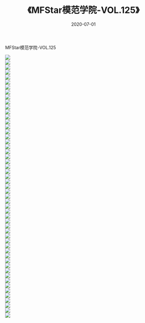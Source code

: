 ﻿---
layout: post
title:  《MFStar模范学院-VOL.125》
date:   2020-07-01
img: http://img.660000.xyz/Sharelink/网络美图/2020/MFStar模范学院-VOL.125/000.jpg
categories: [美女, 清纯, 唯美]
---

MFStar模范学院-VOL.125

  ![](http://img.660000.xyz/Sharelink/网络美图/2020/MFStar模范学院-VOL.125/001.jpg) <br> ![](http://img.660000.xyz/Sharelink/网络美图/2020/MFStar模范学院-VOL.125/002.jpg) <br> ![](http://img.660000.xyz/Sharelink/网络美图/2020/MFStar模范学院-VOL.125/003.jpg) <br> ![](http://img.660000.xyz/Sharelink/网络美图/2020/MFStar模范学院-VOL.125/004.jpg) <br> ![](http://img.660000.xyz/Sharelink/网络美图/2020/MFStar模范学院-VOL.125/005.jpg) <br> ![](http://img.660000.xyz/Sharelink/网络美图/2020/MFStar模范学院-VOL.125/006.jpg) <br> ![](http://img.660000.xyz/Sharelink/网络美图/2020/MFStar模范学院-VOL.125/007.jpg) <br> ![](http://img.660000.xyz/Sharelink/网络美图/2020/MFStar模范学院-VOL.125/008.jpg) <br> ![](http://img.660000.xyz/Sharelink/网络美图/2020/MFStar模范学院-VOL.125/009.jpg) <br> ![](http://img.660000.xyz/Sharelink/网络美图/2020/MFStar模范学院-VOL.125/010.jpg) <br> ![](http://img.660000.xyz/Sharelink/网络美图/2020/MFStar模范学院-VOL.125/011.jpg) <br> ![](http://img.660000.xyz/Sharelink/网络美图/2020/MFStar模范学院-VOL.125/012.jpg) <br> ![](http://img.660000.xyz/Sharelink/网络美图/2020/MFStar模范学院-VOL.125/013.jpg) <br> ![](http://img.660000.xyz/Sharelink/网络美图/2020/MFStar模范学院-VOL.125/014.jpg) <br> ![](http://img.660000.xyz/Sharelink/网络美图/2020/MFStar模范学院-VOL.125/015.jpg) <br> ![](http://img.660000.xyz/Sharelink/网络美图/2020/MFStar模范学院-VOL.125/016.jpg) <br> ![](http://img.660000.xyz/Sharelink/网络美图/2020/MFStar模范学院-VOL.125/017.jpg) <br> ![](http://img.660000.xyz/Sharelink/网络美图/2020/MFStar模范学院-VOL.125/018.jpg) <br> ![](http://img.660000.xyz/Sharelink/网络美图/2020/MFStar模范学院-VOL.125/019.jpg) <br> ![](http://img.660000.xyz/Sharelink/网络美图/2020/MFStar模范学院-VOL.125/020.jpg) <br> ![](http://img.660000.xyz/Sharelink/网络美图/2020/MFStar模范学院-VOL.125/021.jpg) <br> ![](http://img.660000.xyz/Sharelink/网络美图/2020/MFStar模范学院-VOL.125/022.jpg) <br> ![](http://img.660000.xyz/Sharelink/网络美图/2020/MFStar模范学院-VOL.125/023.jpg) <br> ![](http://img.660000.xyz/Sharelink/网络美图/2020/MFStar模范学院-VOL.125/024.jpg) <br> ![](http://img.660000.xyz/Sharelink/网络美图/2020/MFStar模范学院-VOL.125/025.jpg) <br> ![](http://img.660000.xyz/Sharelink/网络美图/2020/MFStar模范学院-VOL.125/026.jpg) <br> ![](http://img.660000.xyz/Sharelink/网络美图/2020/MFStar模范学院-VOL.125/027.jpg) <br> ![](http://img.660000.xyz/Sharelink/网络美图/2020/MFStar模范学院-VOL.125/028.jpg) <br> ![](http://img.660000.xyz/Sharelink/网络美图/2020/MFStar模范学院-VOL.125/029.jpg) <br> ![](http://img.660000.xyz/Sharelink/网络美图/2020/MFStar模范学院-VOL.125/030.jpg) <br> ![](http://img.660000.xyz/Sharelink/网络美图/2020/MFStar模范学院-VOL.125/031.jpg) <br> ![](http://img.660000.xyz/Sharelink/网络美图/2020/MFStar模范学院-VOL.125/032.jpg) <br> ![](http://img.660000.xyz/Sharelink/网络美图/2020/MFStar模范学院-VOL.125/033.jpg) <br> ![](http://img.660000.xyz/Sharelink/网络美图/2020/MFStar模范学院-VOL.125/034.jpg) <br> ![](http://img.660000.xyz/Sharelink/网络美图/2020/MFStar模范学院-VOL.125/035.jpg) <br> ![](http://img.660000.xyz/Sharelink/网络美图/2020/MFStar模范学院-VOL.125/036.jpg) <br> ![](http://img.660000.xyz/Sharelink/网络美图/2020/MFStar模范学院-VOL.125/037.jpg) <br> ![](http://img.660000.xyz/Sharelink/网络美图/2020/MFStar模范学院-VOL.125/038.jpg) <br> ![](http://img.660000.xyz/Sharelink/网络美图/2020/MFStar模范学院-VOL.125/039.jpg) <br> ![](http://img.660000.xyz/Sharelink/网络美图/2020/MFStar模范学院-VOL.125/040.jpg) <br> ![](http://img.660000.xyz/Sharelink/网络美图/2020/MFStar模范学院-VOL.125/041.jpg) <br> ![](http://img.660000.xyz/Sharelink/网络美图/2020/MFStar模范学院-VOL.125/042.jpg) <br> ![](http://img.660000.xyz/Sharelink/网络美图/2020/MFStar模范学院-VOL.125/043.jpg) <br> ![](http://img.660000.xyz/Sharelink/网络美图/2020/MFStar模范学院-VOL.125/044.jpg) <br> ![](http://img.660000.xyz/Sharelink/网络美图/2020/MFStar模范学院-VOL.125/045.jpg) <br> ![](http://img.660000.xyz/Sharelink/网络美图/2020/MFStar模范学院-VOL.125/046.jpg) <br> ![](http://img.660000.xyz/Sharelink/网络美图/2020/MFStar模范学院-VOL.125/047.jpg) <br> ![](http://img.660000.xyz/Sharelink/网络美图/2020/MFStar模范学院-VOL.125/048.jpg) <br> ![](http://img.660000.xyz/Sharelink/网络美图/2020/MFStar模范学院-VOL.125/049.jpg) <br> ![](http://img.660000.xyz/Sharelink/网络美图/2020/MFStar模范学院-VOL.125/050.jpg) <br> ![](http://img.660000.xyz/Sharelink/网络美图/2020/MFStar模范学院-VOL.125/051.jpg) <br> ![](http://img.660000.xyz/Sharelink/网络美图/2020/MFStar模范学院-VOL.125/052.jpg) <br> ![](http://img.660000.xyz/Sharelink/网络美图/2020/MFStar模范学院-VOL.125/053.jpg) <br>